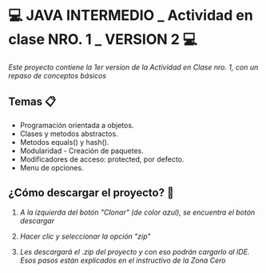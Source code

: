 # :computer: JAVA INTERMEDIO _ Actividad en clase NRO. 1 _ VERSION 2 :computer:

_Este proyecto contiene la 1er version de la Actividad en Clase nro. 1, con un repaso de conceptos básicos_

## Temas :clipboard:
* Programación orientada a objetos.
* Clases y metodos abstractos.
* Metodos equals() y hash().
* Modularidad - Creación de paquetes.
* Modificadores de acceso: protected, por defecto.
* Menu de opciones.

## ¿Cómo descargar el proyecto? :floppy_disk:
1. _A la izquierda del botón "Clonar" (de color azul), se encuentra el botón descargar_

2. _Hacer clic y seleccionar la opción "zip"_

3. _Les descargará el .zip del proyecto y con eso podrán cargarlo al IDE. Esos pasos están explicados en el instructivo de la Zona Cero_
